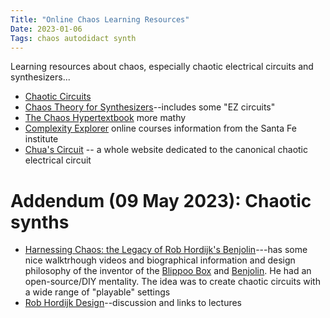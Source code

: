 ```yaml
---
Title: "Online Chaos Learning Resources"
Date: 2023-01-06
Tags: chaos autodidact synth
---
```


Learning resources about chaos, especially chaotic electrical circuits and synthesizers...

* [Chaotic Circuits](https://www.chaotic-circuits.com) 
* [Chaos Theory for Synthesizers](http://ijfritz.byethost4.com/Chaos/ch_over.htm)--includes some "EZ circuits"
* [The Chaos Hypertextbook](https://hypertextbook.com/chaos/) more mathy
* [Complexity Explorer](https://www.complexityexplorer.org/courses) online courses information from the Santa Fe institute
* [Chua's Circuit](http://www.chuacircuits.com/howtobuild1.php) -- a whole website dedicated to the canonical chaotic electrical circuit

# Addendum (09 May 2023): Chaotic synths

* [Harnessing Chaos: the Legacy of Rob Hordijk's Benjolin](https://www.perfectcircuit.com/signal/rob-hordijk-benjolin)---has some nice walktrhough videos and biographical information and design philosophy of the inventor of the [Blippoo Box](https://sdiy.info/wiki/Rob_Hordijk_Blippoo_Box) and [Benjolin](https://sdiy.info/wiki/Rob_Hordijk_Benjolin). He had an open-source/DIY mentality. The idea was to create chaotic circuits with a wide range of "playable" settings
* [Rob Hordijk Design](https://sdiy.info/wiki/Rob_Hordijk_Design)--discussion and links to lectures
